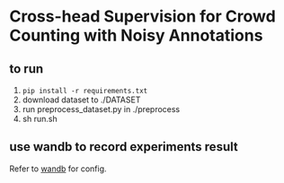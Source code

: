 # Cross-head Supervision for Crowd Counting with Noisy Annotations


## to run
1. `pip install -r requirements.txt`
2. download dataset to ./DATASET
3. run preprocess_dataset.py in ./preprocess
4. sh run.sh

## use wandb to record experiments result
Refer to [wandb](https://docs.wandb.ai/quickstart) for config.